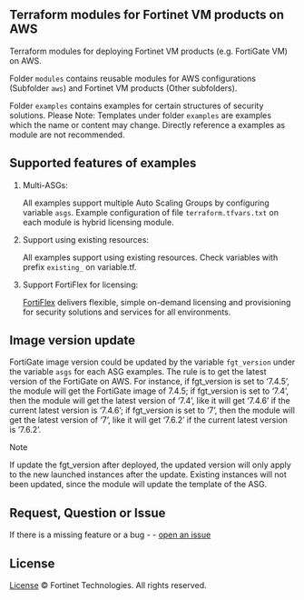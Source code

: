 ## Terraform modules for Fortinet VM products on AWS

Terraform modules for deploying Fortinet VM products (e.g. FortiGate VM) on AWS. 

Folder `modules` contains reusable modules for AWS configurations (Subfolder `aws`) and Fortinet VM products (Other subfolders). 

Folder `examples` contains examples for certain structures of security solutions. Please Note: Templates under folder `examples` are examples which the name or content may change. Directly reference a examples as module are not recommended.

## Supported features of examples

1. Multi-ASGs:
    
    All examples support multiple Auto Scaling Groups by configuring variable `asgs`. Example configuration of file `terraform.tfvars.txt` on each module is hybrid licensing module.

2. Support using existing resources:

    All examples support using existing resources. Check variables with prefix `existing_` on variable.tf.

3. Support FortiFlex for licensing:

    [FortiFlex](https://www.fortinet.com/products/fortiflex) delivers flexible, simple on-demand licensing and provisioning for security solutions and services for all environments. 

## Image version update

FortiGate image version could be updated by the variable `fgt_version` under the variable `asgs` for each ASG examples. The rule is to get the latest version of the FortiGate on AWS. For instance, if fgt_version is set to ‘7.4.5’, the module will get the FortiGate image of 7.4.5; if fgt_version is set to ‘7.4’, then the module will get the latest version of ‘7.4’, like it will get ‘7.4.6’ if the current latest version is ‘7.4.6’; if fgt_version is set to ‘7’, then the module will get the latest version of ‘7’, like it will get ‘7.6.2’ if the current latest version is ‘7.6.2’.

> [!NOTE] 
> If update the fgt_version after deployed, the updated version will only apply to the new launched instances after the update. Existing instances will not been updated, since the module will update the template of the ASG.


## Request, Question or Issue

If there is a missing feature or a bug - - [open an issue](https://github.com/fortinetdev/terraform-aws-cloud-modules/issues/new)

## License

[License](./LICENSE) © Fortinet Technologies. All rights reserved.